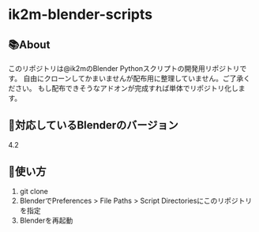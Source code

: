 # ik2m-blender-scripts
## 📚About
このリポジトリは@ik2mのBlender Pythonスクリプトの開発用リポジトリです。
自由にクローンしてかまいませんが配布用に整理していません。ご了承ください。
もし配布できそうなアドオンが完成すれば単体でリポジトリ化します。

## 🔶対応しているBlenderのバージョン
4.2

## 🚗使い方
1. git clone
2. BlenderでPreferences > File Paths > Script Directoriesにこのリポジトリを指定
3. Blenderを再起動
